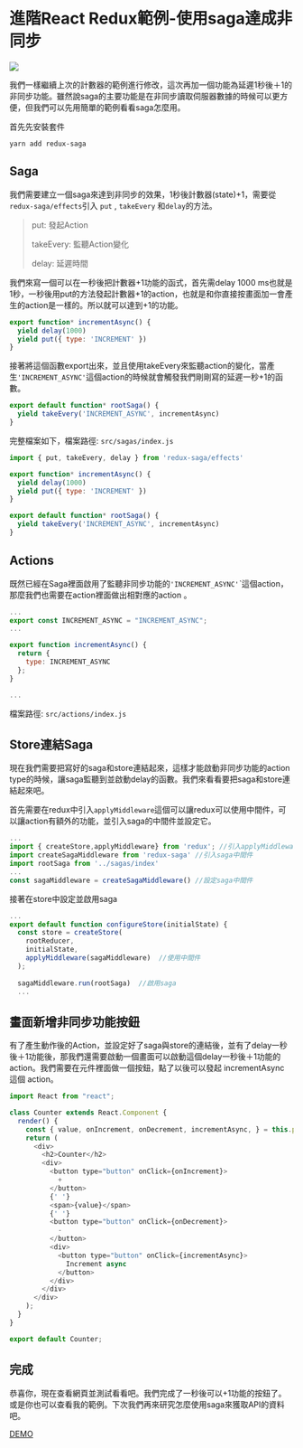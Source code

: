 # 進階React Redux範例-使用saga達成非同步

![](https://i.imgur.com/RkF4dtE.png)

我們一樣繼續上次的計數器的範例進行修改，這次再加一個功能為延遲1秒後＋1的非同步功能。雖然說saga的主要功能是在非同步讀取伺服器數據的時候可以更方便，但我們可以先用簡單的範例看看saga怎麼用。

首先先安裝套件

`yarn add redux-saga`

## Saga

我們需要建立一個saga來達到非同步的效果，1秒後計數器(state)+1，需要從`redux-saga/effects`引入 `put` , `takeEvery` 和`delay`的方法。

> put: 發起Action
>
> takeEvery: 監聽Action變化
>
> delay: 延遲時間

我們來寫一個可以在一秒後把計數器+1功能的函式，首先需delay 1000 ms也就是1秒，一秒後用put的方法發起計數器+1的action，也就是和你直接按畫面加一會產生的action是一樣的。所以就可以達到+1的功能。

```js
export function* incrementAsync() {
  yield delay(1000)
  yield put({ type: 'INCREMENT' })
}
```

接著將這個函數export出來，並且使用takeEvery來監聽action的變化，當產生`'INCREMENT_ASYNC'`這個action的時候就會觸發我們剛剛寫的延遲一秒+1的函數。

```js
export default function* rootSaga() {
  yield takeEvery('INCREMENT_ASYNC', incrementAsync)
}
```

完整檔案如下，檔案路徑: `src/sagas/index.js`

```js
import { put, takeEvery, delay } from 'redux-saga/effects'

export function* incrementAsync() {
  yield delay(1000)
  yield put({ type: 'INCREMENT' })
}

export default function* rootSaga() {
  yield takeEvery('INCREMENT_ASYNC', incrementAsync)
}
```

## Actions

既然已經在Saga裡面啟用了監聽非同步功能的`'INCREMENT_ASYNC'`ˋ這個action，那麼我們也需要在action裡面做出相對應的action 。

```js
...
export const INCREMENT_ASYNC = "INCREMENT_ASYNC";
...

export function incrementAsync() {
  return {
    type: INCREMENT_ASYNC
  };
}

...
```

檔案路徑: ``src/actions/index.js``

## Store連結Saga

現在我們需要把寫好的saga和store連結起來，這樣才能啟動非同步功能的action type的時候，讓saga監聽到並啟動delay的函數。我們來看看要把saga和store連結起來吧。

首先需要在redux中引入`applyMiddleware`這個可以讓redux可以使用中間件，可以讓action有額外的功能，並引入saga的中間件並設定它。

```js
...
import { createStore,applyMiddleware} from 'redux'; //引入applyMiddleware中間件
import createSagaMiddleware from 'redux-saga' //引入saga中間件
import rootSaga from '../sagas/index'
...
const sagaMiddleware = createSagaMiddleware() //設定saga中間件
```

接著在store中設定並啟用saga

```js
...
export default function configureStore(initialState) {
  const store = createStore(
    rootReducer,
    initialState,
    applyMiddleware(sagaMiddleware)  //使用中間件
  );
  
  sagaMiddleware.run(rootSaga)	//啟用saga
  ...
```

## 畫面新增非同步功能按鈕

有了產生動作後的Action，並設定好了saga與store的連結後，並有了delay一秒後＋1功能後，那我們還需要啟動一個畫面可以啟動這個delay一秒後＋1功能的action。我們需要在元件裡面做一個按鈕，點了以後可以發起  incrementAsync 這個 action。

```js
import React from "react";

class Counter extends React.Component {
  render() {
    const { value, onIncrement, onDecrement, incrementAsync, } = this.props;
    return (
      <div>
        <h2>Counter</h2>
        <div>
          <button type="button" onClick={onIncrement}>
            +
          </button>
          {' '}
          <span>{value}</span>
          {' '}
          <button type="button" onClick={onDecrement}>
            -
          </button>
          <div>
            <button type="button" onClick={incrementAsync}>
              Increment async
            </button>   
          </div>
        </div>
      </div>
    );
  }
}

export default Counter;
```

## 完成

恭喜你，現在查看網頁並測試看看吧。我們完成了一秒後可以+1功能的按鈕了。或是你也可以查看我的範例。下次我們再來研究怎麼使用saga來獲取API的資料吧。

[DEMO](https://codesandbox.io/s/github/Exercise-Example/counter-with-saga)